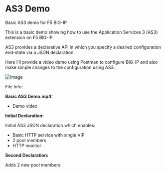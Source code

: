 # AS3 Demo
Basic AS3 demo for F5 BIG-IP

This is a basic demo showing how to use the Application Services 3 (AS3) extension on F5 BIG-IP.

AS3 provides a declarative API in which you specify a desired configuration end-state via a JSON declaration.

Here I'll provide a video demo using Postman to configure BIG-IP and also make simple changes to the configuration using AS3.

![image](https://github.com/delgadillo22/as3_demo/assets/23509342/09afa938-c5ea-45c2-a2b7-f0794f8d4722)

File Info:

**Basic AS3 Demo.mp4:**
- Demo video

**Initial Declaration:**

Initial AS3 JSON declaration which enables: 
- Basic HTTP service with single VIP
- 2 pool members
- HTTP monitor

**Second Declaration:**

Adds 2 new pool members

